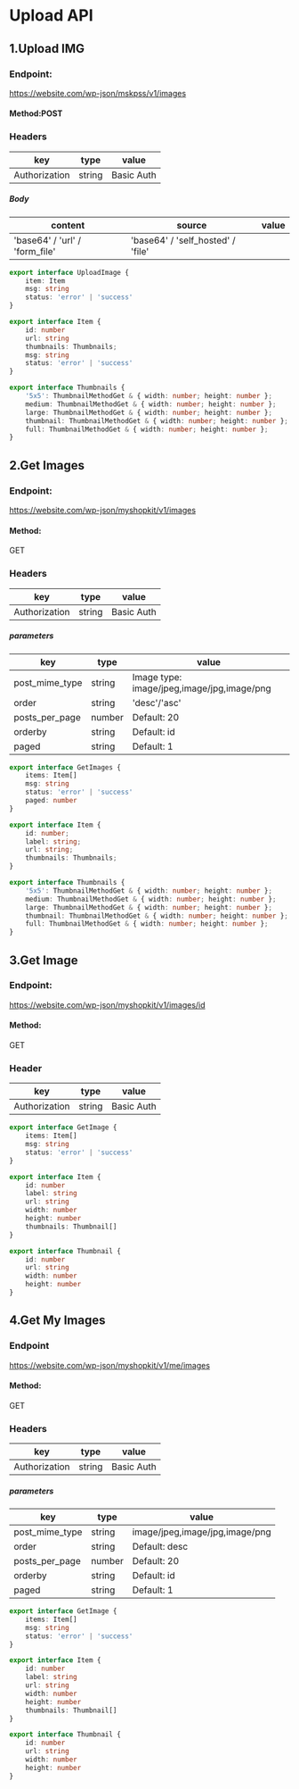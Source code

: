 # Upload API

## 1.Upload IMG

### Endpoint:

https://website.com/wp-json/mskpss/v1/images

#### Method:POST

### Headers

key | type | value
--- | --- | ---
Authorization | string | Basic Auth

##### Body

content | source | value
--- | --- | ---
'base64' / 'url' / 'form_file' | 'base64' / 'self_hosted' / 'file'

````ts
export interface UploadImage {
    item: Item
    msg: string
    status: 'error' | 'success'
}

export interface Item {
    id: number
    url: string
    thumbnails: Thumbnails;
    msg: string
    status: 'error' | 'success'
}

export interface Thumbnails {
    '5x5': ThumbnailMethodGet & { width: number; height: number };
    medium: ThumbnailMethodGet & { width: number; height: number };
    large: ThumbnailMethodGet & { width: number; height: number };
    thumbnail: ThumbnailMethodGet & { width: number; height: number };
    full: ThumbnailMethodGet & { width: number; height: number };
}
````

## 2.Get Images

### Endpoint:

https://website.com/wp-json/myshopkit/v1/images

#### Method:

GET

### Headers

key | type | value
--- | --- | ---
Authorization | string | Basic Auth

##### parameters

key | type | value
--- | --- | ---
post_mime_type | string | Image type: image/jpeg,image/jpg,image/png
order | string | 'desc'/'asc'
posts_per_page | number | Default: 20
orderby | string |  Default: id
paged | string |  Default: 1

````ts
export interface GetImages {
    items: Item[]
    msg: string
    status: 'error' | 'success'
    paged: number
}

export interface Item {
    id: number;
    label: string;
    url: string;
    thumbnails: Thumbnails;
}

export interface Thumbnails {
    '5x5': ThumbnailMethodGet & { width: number; height: number };
    medium: ThumbnailMethodGet & { width: number; height: number };
    large: ThumbnailMethodGet & { width: number; height: number };
    thumbnail: ThumbnailMethodGet & { width: number; height: number };
    full: ThumbnailMethodGet & { width: number; height: number };
}


````

## 3.Get Image

### Endpoint:

https://website.com/wp-json/myshopkit/v1/images/id

#### Method:
GET

### Header

key | type | value
--- | --- | ---
Authorization | string | Basic Auth

````ts
export interface GetImage {
    items: Item[]
    msg: string
    status: 'error' | 'success'
}

export interface Item {
    id: number
    label: string
    url: string
    width: number
    height: number
    thumbnails: Thumbnail[]
}

export interface Thumbnail {
    id: number
    url: string
    width: number
    height: number
}
````

## 4.Get My Images

### Endpoint
https://website.com/wp-json/myshopkit/v1/me/images

#### Method:
GET

### Headers

key | type | value
--- | --- | ---
Authorization | string | Basic Auth

##### parameters

key | type | value
--- | --- | ---
post_mime_type | string | image/jpeg,image/jpg,image/png
order | string | Default: desc
posts_per_page | number | Default: 20
orderby | string |  Default: id
paged | string |  Default: 1

````ts
export interface GetImage {
    items: Item[]
    msg: string
    status: 'error' | 'success'
}

export interface Item {
    id: number
    label: string
    url: string
    width: number
    height: number
    thumbnails: Thumbnail[]
}

export interface Thumbnail {
    id: number
    url: string
    width: number
    height: number
}
````
